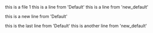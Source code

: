 this is a file 1
this is a line from 'Default'
this is a line from 'new_default'

this is a new line from 'Default'

this is the last line from 'Default'
this is another line from 'new_default'
